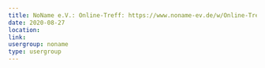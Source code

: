 ```yaml
---
title: NoName e.V.: Online-Treff: https://www.noname-ev.de/w/Online-Treff
date: 2020-08-27
location: 
link: 
usergroup: noname
type: usergroup
---
```

